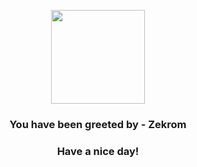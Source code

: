 <p align="center">
            <img src="https://raw.githubusercontent.com/PokeAPI/sprites/master/sprites/pokemon/644.png" width="150" height="150">
          </p>
          <h3 align="center">You have been greeted by - <b>Zekrom</b></h3>
          <h3 align="center">Have a nice day!</h3>
        